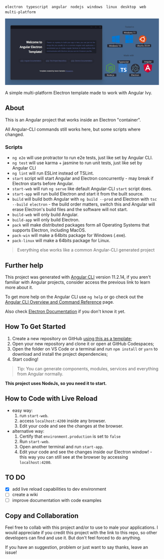 `electron` &nbsp; `typescript` &nbsp; `angular` &nbsp; `nodejs` &nbsp; `windows` &nbsp; `linux`  &nbsp; `desktop` &nbsp; `web` &nbsp; `multi-platform`

![header](https://raw.githubusercontent.com/euaaron/template-angular-electron/main/docs/README-header.jpg?token=AGJCZYW5RXEENQUF6GMPYIDBOR3UE)

A simple multi-platform Electron template made to work with Angular Ivy.

## About

This is an Angular project that works inside an Electron "container".

All Angular-CLI commands still works here, but some scripts where changed.

### Scripts

- `ng e2e` will use protractor to run e2e tests, just like set by Angular CLI.
- `ng test` will use karma + jasmine to run unit tests, just like set by Angular CLI
- `ng lint` will run ESLint instead of TSLint.
- `start` script will start Angular and Electron concurrently - may break if Electron starts before Angular.
- `start-web` will run `ng serve` like default Angular-CLI `start` script does.
- `start-app` will run build Electron and start it from the built source.
- `build` will build both Angular with `ng build --prod` and Electron with `tsc --build electron` - the build order matters, switch this and Angular will erase Electron's build files and the software will not start.
- `build-web` will only build Angular.
- `build-app` will only build Electron.
- `pack` will make distributed packages form all Operating Systems that supports Electron, including MacOS.
- `pack-win` will make a 64bits package for Windows (.exe).
- `pack-linux` will make a 64bits package for Linux.

> Everything else works like a common Angular-CLI generated project

## Further help

This project was generated with [Angular CLI](https://github.com/angular/angular-cli) version 11.2.14, if you aren't familiar with Angular projects, consider access the previous link to learn more about it.

To get more help on the Angular CLI use `ng help` or go check out the [Angular CLI Overview and Command Reference](https://angular.io/cli) page.

Also check [Electron Documentation](https://www.electronjs.org/docs/latest/) if you don't know it yet.

## How To Get Started

1. Create a new repository on GitHub [using this as a template](https://github.com/euaaron/template-angular-electron/generate);
2. Open your new repository and clone it or open at GitHub Codespaces;
3. Open the folder on VS Code or a terminal and run `npm install` or `yarn` to download and install the project dependencies;
4. Start coding!

> Tip: You can generate components, modules, services and everything from Angular normally.

**This project uses NodeJs, so you need it to start.**

## How to Code with Live Reload

- easy way:
  1. run `start-web`.
  2. access `localhost:4200` inside any browser.
  3. Edit your code and see the changes at the browser.
- alternative way:
  1. Certify that `environment.production` is set to `false`
  2. Run `start-web`.
  3. Open another terminal and run `start-app`.
  4. Edit your code and see the changes inside our Electron window! - this way you can still see at the browser by accessing `localhost:4200`.

## TO DO

- [x] add live reload capabilities to dev environment
- [ ] create a wiki
- [ ] improve documentation with code examples

## Copy and Collaboration

Feel free to collab with this project and/or to use to male your applications. I would appreciate if you credit this project with the link to this repo, so other developers can find and use it. But don't feel forced to do anything.

If you have an suggestion, problem or just want to say thanks, leave an issue!

